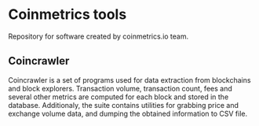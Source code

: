 # Coinmetrics tools

Repository for software created by coinmetrics.io team.

## Coincrawler

Coincrawler is a set of programs used for data extraction from blockchains and block explorers. Transaction volume, transaction count, fees and several other metrics are computed for each block and stored in the database. Additionaly, the suite contains utilities for grabbing price and exchange volume data, and dumping the obtained information to CSV file.

